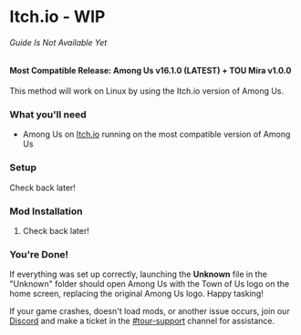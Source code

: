 
# Itch.io - WIP
###### Guide Is Not Available Yet

#### Most Compatible Release: Among Us v16.1.0 (**LATEST**) + TOU Mira v1.0.0

This method will work on Linux by using the Itch.io version of Among Us.

### What you'll need

- Among Us on [Itch.io](https://innersloth.itch.io/among-us) running on the most compatible version of Among Us

### Setup

Check back later!

### Mod Installation

1. Check back later!

### You're Done!

If everything was set up correctly, launching the **Unknown** file in the "Unknown" folder should open Among Us with the Town of Us logo on the home screen, replacing the original Among Us logo. Happy tasking!

If your game crashes, doesn't load mods, or another issue occurs, join our [Discord](https://discord.gg/ugyc4EVUYZ) and make a ticket in the [#tour-support](https://discord.com/channels/890249154402586734/900986905154453504) channel for assistance.